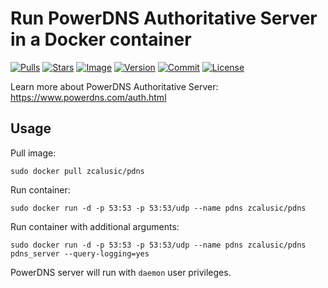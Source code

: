 # Run PowerDNS Authoritative Server in a Docker container

[![Pulls](https://img.shields.io/docker/pulls/zcalusic/pdns.svg)](https://hub.docker.com/r/zcalusic/pdns/)
[![Stars](https://img.shields.io/docker/stars/zcalusic/pdns.svg)](https://hub.docker.com/r/zcalusic/pdns/)
[![Image](https://images.microbadger.com/badges/image/zcalusic/pdns.svg)](https://microbadger.com/images/zcalusic/pdns/)
[![Version](https://images.microbadger.com/badges/version/zcalusic/pdns.svg)](https://microbadger.com/images/zcalusic/pdns/)
[![Commit](https://images.microbadger.com/badges/commit/zcalusic/pdns.svg)](https://microbadger.com/images/zcalusic/pdns/)
[![License](https://images.microbadger.com/badges/license/zcalusic/pdns.svg)](https://microbadger.com/images/zcalusic/pdns/)

Learn more about PowerDNS Authoritative Server: <https://www.powerdns.com/auth.html>

## Usage

Pull image:

```
sudo docker pull zcalusic/pdns
```

Run container:

```
sudo docker run -d -p 53:53 -p 53:53/udp --name pdns zcalusic/pdns
```

Run container with additional arguments:

```
sudo docker run -d -p 53:53 -p 53:53/udp --name pdns zcalusic/pdns pdns_server --query-logging=yes
```

PowerDNS server will run with ```daemon``` user privileges.
